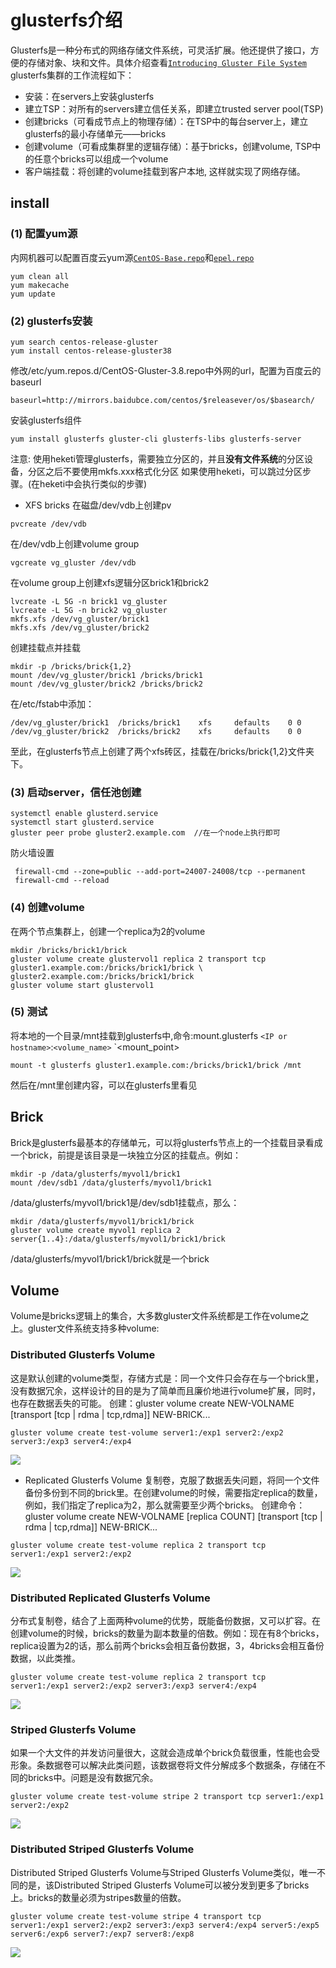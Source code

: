 # glusterfs介绍 
Glusterfs是一种分布式的网络存储文件系统，可灵活扩展。他还提供了接口，方便的存储对象、块和文件。具体介绍查看[`Introducing Gluster File System`](http://docs.gluster.org/en/latest/Administrator%20Guide/GlusterFS%20Introduction/)
glusterfs集群的工作流程如下：
- 安装：在servers上安装glusterfs
- 建立TSP：对所有的servers建立信任关系，即建立trusted server pool(TSP)
- 创建bricks（可看成节点上的物理存储）：在TSP中的每台server上，建立glusterfs的最小存储单元——bricks
- 创建volume（可看成集群里的逻辑存储）：基于bricks，创建volume, TSP中的任意个bricks可以组成一个volume
- 客户端挂载：将创建的volume挂载到客户本地, 这样就实现了网络存储。

## install
### (1) 配置yum源
内网机器可以配置百度云yum源[`CentOS-Base.repo`](CentOS-Base.repo)和[`epel.repo`](epel.repo)
```
yum clean all
yum makecache
yum update
```
### (2) glusterfs安装
```
yum search centos-release-gluster
yum install centos-release-gluster38
```
修改/etc/yum.repos.d/CentOS-Gluster-3.8.repo中外网的url，配置为百度云的baseurl
```
baseurl=http://mirrors.baidubce.com/centos/$releasever/os/$basearch/
```
安装glusterfs组件
```
yum install glusterfs gluster-cli glusterfs-libs glusterfs-server
```
注意: 使用heketi管理glusterfs，需要独立分区的，并且**没有文件系统**的分区设备，分区之后不要使用mkfs.xxx格式化分区
如果使用heketi，可以跳过分区步骤。(在heketi中会执行类似的步骤)
- XFS bricks
在磁盘/dev/vdb上创建pv
```
pvcreate /dev/vdb
```
在/dev/vdb上创建volume group
```
vgcreate vg_gluster /dev/vdb
```
在volume group上创建xfs逻辑分区brick1和brick2
```
lvcreate -L 5G -n brick1 vg_gluster
lvcreate -L 5G -n brick2 vg_gluster
mkfs.xfs /dev/vg_gluster/brick1
mkfs.xfs /dev/vg_gluster/brick2
```
创建挂载点并挂载
```
mkdir -p /bricks/brick{1,2}
mount /dev/vg_gluster/brick1 /bricks/brick1
mount /dev/vg_gluster/brick2 /bricks/brick2
```
在/etc/fstab中添加：
```
/dev/vg_gluster/brick1  /bricks/brick1    xfs     defaults    0 0
/dev/vg_gluster/brick2  /bricks/brick2    xfs     defaults    0 0
```
至此，在glusterfs节点上创建了两个xfs砖区，挂载在/bricks/brick{1,2}文件夹下。
###  (3) 启动server，信任池创建
```
systemctl enable glusterd.service
systemctl start glusterd.service
gluster peer probe gluster2.example.com  //在一个node上执行即可
```
防火墙设置
```
 firewall-cmd --zone=public --add-port=24007-24008/tcp --permanent
 firewall-cmd --reload
```
### (4) 创建volume
在两个节点集群上，创建一个replica为2的volume

```
mkdir /bricks/brick1/brick
gluster volume create glustervol1 replica 2 transport tcp gluster1.example.com:/bricks/brick1/brick \
gluster2.example.com:/bricks/brick1/brick
gluster volume start glustervol1
```
### (5) 测试
将本地的一个目录/mnt挂载到glusterfs中,命令:mount.glusterfs `<IP or hostname>`:`<volume_name>` `<mount_point>
```
mount -t glusterfs gluster1.example.com:/bricks/brick1/brick /mnt
```
然后在/mnt里创建内容，可以在glusterfs里看见
## Brick
Brick是glusterfs最基本的存储单元，可以将glusterfs节点上的一个挂载目录看成一个brick，前提是该目录是一块独立分区的挂载点。例如：
```
mkdir -p /data/glusterfs/myvol1/brick1
mount /dev/sdb1 /data/glusterfs/myvol1/brick1
```
/data/glusterfs/myvol1/brick1是/dev/sdb1挂载点，那么：
```
mkdir /data/glusterfs/myvol1/brick1/brick
gluster volume create myvol1 replica 2 server{1..4}:/data/glusterfs/myvol1/brick1/brick
```
/data/glusterfs/myvol1/brick1/brick就是一个brick

## Volume
Volume是bricks逻辑上的集合，大多数gluster文件系统都是工作在volume之上。gluster文件系统支持多种volume:

### Distributed Glusterfs Volume

这是默认创建的volume类型，存储方式是：同一个文件只会存在与一个brick里，没有数据冗余，这样设计的目的是为了简单而且廉价地进行volume扩展，同时，也存在数据丢失的可能。
创建：gluster volume create NEW-VOLNAME [transport [tcp | rdma | tcp,rdma]] NEW-BRICK...
```
gluster volume create test-volume server1:/exp1 server2:/exp2 server3:/exp3 server4:/exp4
```
![](images/1.png)
- Replicated Glusterfs Volume
复制卷，克服了数据丢失问题，将同一个文件备份多份到不同的brick里。在创建volume的时候，需要指定replica的数量，例如，我们指定了replica为2，那么就需要至少两个bricks。
创建命令：gluster volume create NEW-VOLNAME [replica COUNT] [transport [tcp | rdma | tcp,rdma]] NEW-BRICK...
```
gluster volume create test-volume replica 2 transport tcp server1:/exp1 server2:/exp2
```
![](images/2.png)
### Distributed Replicated Glusterfs Volume
分布式复制卷，结合了上面两种volume的优势，既能备份数据，又可以扩容。在创建volume的时候，bricks的数量为副本数量的倍数。例如：现在有8个bricks，replica设置为2的话，那么前两个bricks会相互备份数据，3，4bricks会相互备份数据，以此类推。
```
gluster volume create test-volume replica 2 transport tcp server1:/exp1 server2:/exp2 server3:/exp3 server4:/exp4
```
![](images/3.png)
### Striped Glusterfs Volume
如果一个大文件的并发访问量很大，这就会造成单个brick负载很重，性能也会受形象。条数据卷可以解决此类问题，该数据卷将文件分解成多个数据条，存储在不同的bricks中。问题是没有数据冗余。
```
gluster volume create test-volume stripe 2 transport tcp server1:/exp1 server2:/exp2
```
![](images/4.png)

### Distributed Striped Glusterfs Volume
Distributed Striped Glusterfs Volume与Striped Glusterfs Volume类似，唯一不同的是，该Distributed Striped Glusterfs Volume可以被分发到更多了bricks上。bricks的数量必须为stripes数量的倍数。
```
gluster volume create test-volume stripe 4 transport tcp
server1:/exp1 server2:/exp2 server3:/exp3 server4:/exp4 server5:/exp5 server6:/exp6 server7:/exp7 server8:/exp8
```
![](images/5.png)

